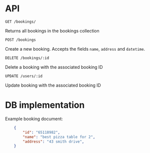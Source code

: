 # API

`GET /bookings/`

Returns all bookings in the bookings collection

`POST /bookings`

Create a new booking. Accepts the fields `name`, `address` and `datetime`.

`DELETE /bookings/:id`

Delete a booking with the associated booking ID

`UPDATE /users/:id`

Update booking with the associated booking ID

# DB implementation

Example booking document: 

~~~json
    {
        "id": "65118982",
        "name": "best pizza table for 2",
        "address": "43 smith drive",
    }
~~~